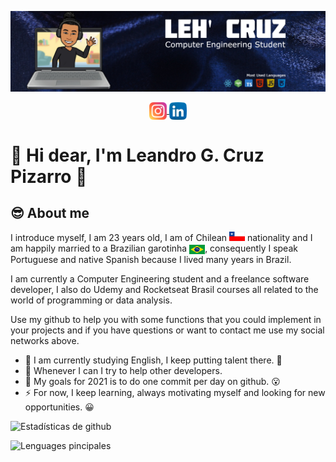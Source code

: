 ![BANNER](./banner-english.jpg)

<p align="center"> 
  <a href="https://www.instagram.com/leh_gcruz/" target="blank">
    <img align="center" src="./instagram.png" alt="Instagram" height="28px" width="28px" />
  </a>
  <a href="https://www.linkedin.com/in/leandrogcruzp/" target="blank">
    <img align="center" src="./linkedin.png" alt="Linkedin" height="28px" width="28px" />
  </a>
</p>

# 🙋‍ Hi dear, I'm Leandro G. Cruz Pizarro 👋

## 😎 About me

I introduce myself, I am 23 years old, I am of Chilean <img src="./Chile.jpg" alt="Chile" height="15px" width="25px" /> nationality and I am happily married to a Brazilian garotinha <img align="center" src="./Brasil.png" alt="Brasil" height="15px" width="25px" />, consequently I speak Portuguese and native Spanish because I lived many years in Brazil.

I am currently a Computer Engineering student and a freelance software developer, I also do Udemy and Rocketseat Brasil courses all related to the world of programming or data analysis.

Use my github to help you with some functions that you could implement in your projects and if you have questions or want to contact me use my social networks above.

+ 🌱 I am currently studying English, I keep putting talent there. 🤣
+ 👯 Whenever I can I try to help other developers.
+ 🥅 My goals for 2021 is to do one commit per day on github. 😮
+ ⚡ For now, I keep learning, always motivating myself and looking for new opportunities. 😀

![Estadísticas de github](https://github-readme-stats.vercel.app/api?username=LeandroGCruzP&show_icons=true&theme=dark)

![Lenguages pincipales](https://github-readme-stats.vercel.app/api/top-langs/?username=LeandroGCruzP&theme=dark&layout=compact&card_width=445)


